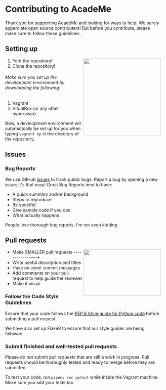 # Contributing to AcadeMe

Thank you for supporting AcadeMe and looking for ways to help. 
We surely apperciate open source contributers! But before you contribute, please make sure to follow these guidelines.

## Setting up
1. Fork the repository! <img align="right" width="250" src="https://camo.githubusercontent.com/fcf9a4ed664cc63de2fcb14d1135072ba6d4c74a8e9bdb224ad6ab1e72600c3b/68747470733a2f2f6669727374636f6e747269627574696f6e732e6769746875622e696f2f6173736574732f526561646d652f666f726b2e706e67">
2. Clone the repository!
###### Make sure you set up the development environment by downloading the following:
1. Vagrant
2. VitualBox (or any other hypervisor)

Now, a development environment will automatically be set up for you when typing `vagrant up` in the directory of the repository.


## Issues

### Bug Reports

We use GitHub [issues](https://github.com/redhat-beyond/AcadeMe/issues) to track public bugs. Report a bug by opening a new issue; it's that easy!
Great Bug Reports tend to have:

- A quick summary and/or background
- Steps to reproduce
- Be specific!
- Give sample code if you can.
- What actually happens

People love thorough bug reports. I'm not even kidding.


## Pull requests

<img align="right" width="250" height="150" src="https://theindecisiveeejit.files.wordpress.com/2014/12/size-matters.jpg">

- Make SMALLER pull requests --------------->
- Write useful description and titles
- Have on-point commit messages
- Add comments on your pull request to help guide the reviewer
- Make it visual


### Follow the Code Style Guidelines

Ensure that your code follows the [PEP 8 Style guide for Python code](https://www.python.org/dev/peps/pep-0008/) before submitting a pull request.

We have also set up Flake8 to ensure that our style guides are being followed.



### Submit finished and well-tested pull requests

Please do not submit pull requests that are still a work in progress. Pull requests should be thoroughly tested and ready to merge before they are submitted.

To test your code, run `pipenv run pytest` while inside the Vagrant machine. Make sure you add your tests too.